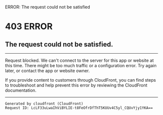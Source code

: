 
ERROR: The request could not be satisfied
# 403 ERROR
## The request could not be satisfied.
---
Request blocked.
We can't connect to the server for this app or website at this time. There might be too much traffic or a configuration error. Try again later, or contact the app or website owner.
  
If you provide content to customers through CloudFront, you can find steps to troubleshoot and help prevent this error by reviewing the CloudFront documentation.
  
---
```
Generated by cloudfront (CloudFront)
Request ID: LcLF33uLwaIhViBYLIE-t8FeOfrDfThT5KUUv4C5yl_CQUvYjy1YKA==
```
